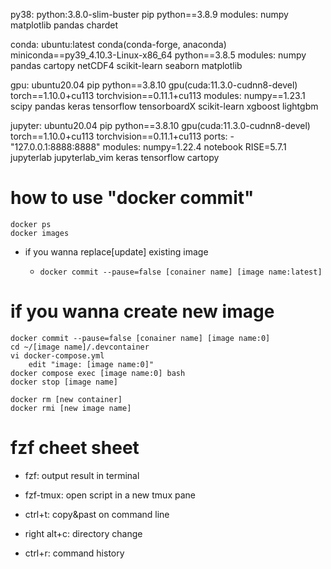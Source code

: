 py38:
    python:3.8.0-slim-buster
    pip
    python==3.8.9
    modules:
        numpy
        matplotlib
        pandas
        chardet

conda:
    ubuntu:latest
    conda(conda-forge, anaconda)
    miniconda==py39_4.10.3-Linux-x86_64
    python==3.8.5
    modules:
        numpy
        pandas
        cartopy
        netCDF4
        scikit-learn
        seaborn
        matplotlib

gpu:
    ubuntu20.04
    pip
    python==3.8.10
    gpu(cuda:11.3.0-cudnn8-devel)
    torch==1.10.0+cu113
    torchvision==0.11.1+cu113
    modules:
        numpy==1.23.1
        scipy
        pandas
        keras
        tensorflow
        tensorboardX
        scikit-learn
        xgboost
        lightgbm

jupyter: 
    ubuntu20.04
    pip
    python==3.8.10
    gpu(cuda:11.3.0-cudnn8-devel)
    torch==1.10.0+cu113
    torchvision==0.11.1+cu113
    ports:
        - "127.0.0.1:8888:8888"
    modules:
        numpy=1.22.4
        notebook
        RISE=5.7.1
        jupyterlab
        jupyterlab_vim
        keras
        tensorflow
        cartopy

# how to use "docker commit" 
```shell
docker ps
docker images
```

- if you wanna replace[update] existing image
    -   ```shell
        docker commit --pause=false [conainer name] [image name:latest]
        ```

# if you wanna create new image
```shell
docker commit --pause=false [conainer name] [image name:0]
cd ~/[image name]/.devcontainer
vi docker-compose.yml
    edit "image: [image name:0]"
docker compose exec [image name:0] bash
docker stop [image name]
```

```shell
docker rm [new container]
docker rmi [new image name]
```

# fzf cheet sheet
- fzf: output result in terminal

- fzf-tmux: open script in a new tmux pane

- ctrl+t: copy&past on command line

- right alt+c: directory change

- ctrl+r: command history
